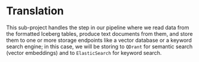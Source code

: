 # Translation

This sub-project handles the step in our pipeline where we read data from the formatted Iceberg tables,
produce text documents from them, and store them to one or more storage endpoints like a vector database or
a keyword search engine; in this case, we will be storing to `QDrant` for semantic search (vector embeddings)
and to `ElasticSearch` for keyword search.
